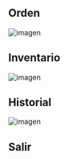 ## Orden
![imagen](https://github.com/user-attachments/assets/83eb90b3-0fe7-43f5-820d-67868100dbf7)

## Inventario
![imagen](https://github.com/user-attachments/assets/a0b81d85-ab76-434a-9c4f-98a9524455dd)

## Historial
![imagen](https://github.com/user-attachments/assets/8fbed69a-490d-4d7c-a091-51978ef13832)

## Salir

